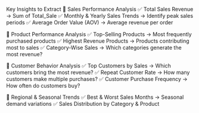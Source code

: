 Key Insights to Extract
📌 Sales Performance Analysis
✅ Total Sales Revenue → Sum of Total_Sale
✅ Monthly & Yearly Sales Trends → Identify peak sales periods
✅ Average Order Value (AOV) → Average revenue per order

📌 Product Performance Analysis
✅ Top-Selling Products → Most frequently purchased products
✅ Highest Revenue Products → Products contributing most to sales
✅ Category-Wise Sales → Which categories generate the most revenue?

📌 Customer Behavior Analysis
✅ Top Customers by Sales → Which customers bring the most revenue?
✅ Repeat Customer Rate → How many customers make multiple purchases?
✅ Customer Purchase Frequency → How often do customers buy?

📌 Regional & Seasonal Trends
✅ Best & Worst Sales Months → Seasonal demand variations
✅ Sales Distribution by Category & Product

